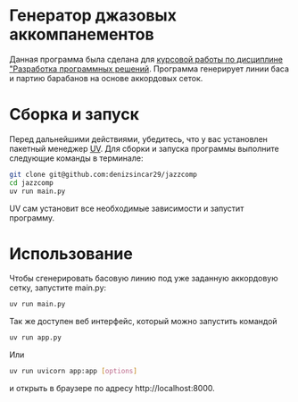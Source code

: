 # Генератор джазовых аккомпанементов
Данная программа была сделана для [курсовой работы по дисциплине "Разработка программных решений](coursework.md).
Программа генерирует линии баса и партию барабанов на основе аккордовых сеток.

# Сборка и запуск
Перед дальнейшими действиями, убедитесь, что у вас установлен пакетный менеджер [UV](https://github.com/astral-sh/uv).
Для сборки и запуска программы выполните следующие команды в терминале:

```bash
git clone git@github.com:denizsincar29/jazzcomp
cd jazzcomp
uv run main.py
```
UV сам установит все необходимые зависимости и запустит программу.

# Использование
Чтобы сгенерировать басовую линию под уже заданную аккордовую сетку, запустите main.py:
```bash
uv run main.py
```
Так же доступен веб интерфейс, который можно запустить командой
```bash
uv run app.py
```
Или
```bash
uv run uvicorn app:app [options]
```
и открыть в браузере по адресу http://localhost:8000.

